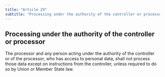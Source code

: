 ```yaml
---
title: "Article 29"
subtitle: "Processing under the authority of the controller or processor"
---
```

## Processing under the authority of the controller or processor

The processor and any person acting under the authority of the controller or of the processor, who has access to personal data, shall not process those data except on instructions from the controller, unless required to do so by Union or Member State law.
